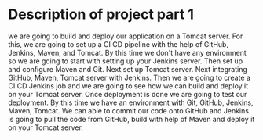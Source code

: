 # Description of project part 1

we are going to build and deploy our application on a Tomcat server.
For this, we are going to set up a CI CD pipeline with the help of GitHub, Jenkins, Maven, and Tomcat.
By this time we don't have any environment so we are going to start with setting up your Jenkins server.
Then set up and configure Maven and Git.
Next set up Tomcat server.
Next integrating GitHub, Maven, Tomcat server with Jenkins.
Then we are going to create a CI CD Jenkins job and we are going to see how we can build and deploy it on your Tomcat server.
Once deployment is done we are going to test our deployment.
By this time we have an environment with Git, GitHub, Jenkins, Maven, Tomcat.
We can able to commit our code onto GitHub and Jenkins is going to pull the code from GitHub, build with help of Maven and deploy it on your Tomcat server.
